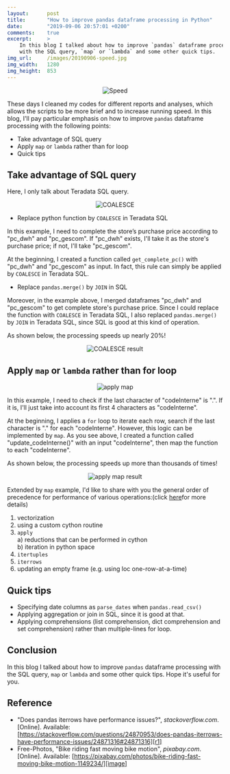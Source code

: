 ```yaml
---
layout:      post
title:       "How to improve pandas dataframe processing in Python"
date:        "2019-09-06 20:57:01 +0200"
comments:    true
excerpt:     >
    In this blog I talked about how to improve `pandas` dataframe processing
    with the SQL query, `map` or `lambda` and some other quick tips. 
img_url:     /images/20190906-speed.jpg
img_width:   1280
img_height:  853
---
```


<p align="center">
  <img alt="Speed"
  src="{{ site.baseurl }}/images/20190906-speed.jpg"/>
</p>

These days I cleaned my codes for different reports and analyses, which allows
the scripts to be more brief and to increase running speed. In this blog, I'll
pay particular emphasis on how to improve `pandas` dataframe processing with
the following points:
- Take advantage of SQL query
- Apply `map` or `lambda` rather than for loop
- Quick tips

## Take advantage of SQL query
Here, I only talk about Teradata SQL query.

<p align="center">
  <img alt="COALESCE"
  src="{{ site.baseurl }}/images/20190906-coalesce.png"/>
</p>

- Replace python function by `COALESCE` in Teradata SQL

In this example, I need to complete the store’s purchase price according to
"pc_dwh" and "pc_gescom". If "pc_dwh" exists, I'll take it as the store's
purchase price; if not, I'll take "pc_gescom".

At the beginning, I created a function called `get_complete_pc()` with "pc_dwh"
and "pc_gescom" as input. In fact, this rule can simply be applied by
`COALESCE` in Teradata SQL.

- Replace `pandas.merge()` by `JOIN` in SQL

Moreover, in the example above, I merged dataframes "pc_dwh" and "pc_gescom" to
get complete store's purchase price. Since I could replace the function with
`COALESCE` in Teradata SQL, I also replaced `pandas.merge()` by `JOIN` in
Teradata SQL, since SQL is good at this kind of operation.

As shown below, the processing speeds up nearly 20%!

<p align="center">
  <img alt="COALESCE result"
  src="{{ site.baseurl }}/images/20190906-coalesce-result.PNG"/>
</p>

## Apply `map` or `lambda` rather than for loop

<p align="center">
  <img alt="apply map"
  src="{{ site.baseurl }}/images/20190906-map.png"/>
</p>

In this example, I need to check if the last character of "codeInterne" is ".".
If it is, I'll just take into account its first 4 characters as "codeInterne".

At the beginning, I applies a `for` loop to iterate each row, search if the
last character is "." for each "codeInterne". However, this logic can be
implemented by `map`. As you see above, I created a function called
"update_codeInterne()" with an input "codeInterne", then map the function to
each "codeInterne".

As shown below, the processing speeds up more than thousands of times!

<p align="center">
  <img alt="apply map result"
  src="{{ site.baseurl }}/images/20190906-map-result.PNG"/>
</p>

Extended by `map` example, I'd like to share with you the general order of
precedence for performance of various operations:(click [here][r1]for more
details)

1) vectorization<br>
2) using a custom cython routine<br>
3) `apply`<br>
    a) reductions that can be performed in cython<br>
    b) iteration in python space<br>
4) `itertuples`<br>
5) `iterrows`<br>
6) updating an empty frame (e.g. using loc one-row-at-a-time)

## Quick tips
- Specifying date columns as `parse_dates` when `pandas.read_csv()`
- Applying aggregation or join in SQL, since it is good at that.
- Applying comprehensions (list comprehension, dict comprehension and set
comprehension) rather than multiple-lines for loop.

## Conclusion
In this blog I talked about how to improve `pandas` dataframe processing with
the SQL query, `map` or `lambda` and some other quick tips. Hope it's useful
for you.

## Reference
- "Does pandas iterrows have performance issues?", _stackoverflow.com_. [Online]. Available: [https://stackoverflow.com/questions/24870953/does-pandas-iterrows-have-performance-issues/24871316#24871316][r1]
- Free-Photos, "Bike riding fast moving bike motion", _pixabay.com_. [Online]. Available: [https://pixabay.com/photos/bike-riding-fast-moving-bike-motion-1149234/][image]


[r1]: https://stackoverflow.com/questions/24870953/does-pandas-iterrows-have-performance-issues/24871316#24871316
[image]: https://pixabay.com/photos/bike-riding-fast-moving-bike-motion-1149234/